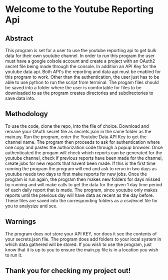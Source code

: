 # Welcome to the Youtube Reporting Api

## Abstract
This program is set for a user to use the youtube reporting api to get bulk data for their own youtube channel. In order to run this program the user must have a google colsole account and create a project with an OAuth2 secret file being made through the console. In addition an API Key for the youtube data api. Both API's the reporting and data api must be enabled for this program to work. Other than the authentication, the user just has to be able to use python to run the script from terminal. The progam files should be saved into a folder where the user is comfortable for files to be downloaded to as the program creates directories and subdirectories to save data into. 

## Methodology
To use the code, clone the repo, into the file of choice. Download and remane your OAuth secret file as secrets.json in the same folder as the main.py. Run the program, enter the Youtube Data API Key to get the channel name. The program then proceeds to ask for authentication where one copy and pastes the authorization code through a popup browser. Once authenticated the progam will check which reports can be generated for the youtube channel, check if previous reports have been made for the channel, create jobs for new reports that havent been made. If this is the first time running the program the program will end and ask to rerun in two days as youtube needs two days to first make reports for new jobs. Once the program is run again, the program then makes new folders for days missed by running and will make calls to get the data for the given 1 day time period of each daily report that is made. The program, since youtube only makes reports until the previous day will have data as recent as the day before. These files are saved into the corresponding folders as a csv/excel file for you to analysize and see.

## Warnings
The program does not store your API KEY, nor does it see the contents of your secrets.json file. The program does add folders to your local system in which data gathered will be stored. If you wish to use the program, just know that it is up to you to ensure the main.py file is in a location you wish to run it.

## Thank you for checking my project out!
